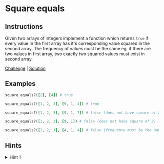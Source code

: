 # Square equals

## Instructions

Given two arrays of integers implement a function which returns `true` if every value in the first array has it's
corresponding value squared in the second array. The frequency of values must be the same eg. if there are two values in
first array, two exactly two squared values must exist in second array.

[Challenge](challenge_spec.rb) | [Solution](solution.rb)

## Examples

```ruby
square_equals?([2], [4]) # true

square_equals?([1, 2, 3], [9, 1, 4]) # true

square_equals?([1, 2, 3], [9, 1, 7]) # false (does not have square of 2)

square_equals?([1, 2, 3], [9, 1]) # false (does not have square of 2)

square_equals?([1, 2, 1], [4, 1, 4]) # false (frequency must be the same)
```

## Hints

<details>
<summary>Hint 1</summary>
Use frequency counter.
</details>
